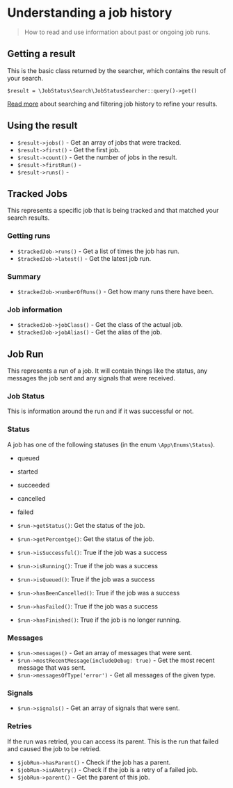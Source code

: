 # Understanding a job history
> How to read and use information about past or ongoing job runs.


## Getting a result
This is the basic class returned by the searcher, which contains the result of your search.

`$result = \JobStatus\Search\JobStatusSearcher::query()->get()`

[Read more](./searching.md) about searching and filtering job history to refine your results.

## Using the result

- `$result->jobs()` - Get an array of jobs that were tracked.
- `$result->first()` - Get the first job.
- `$result->count()` - Get the number of jobs in the result.
- `$result->firstRun()` - 
- `$result->runs()` - 

## Tracked Jobs

This represents a specific job that is being tracked and that matched your search results.

### Getting runs
- `$trackedJob->runs()` - Get a list of times the job has run.
- `$trackedJob->latest()` - Get the latest job run.

### Summary
- `$trackedJob->numberOfRuns()` - Get how many runs there have been.

### Job information
- `$trackedJob->jobClass()` - Get the class of the actual job.
- `$trackedJob->jobAlias()` - Get the alias of the job.

## Job Run

This represents a run of a job. It will contain things like the status, any messages the job sent and any signals that were received.

### Job Status

This is information around the run and if it was successful or not.

### Status

A job has one of the following statuses (in the enum `\App\Enums\Status`).
- queued
- started
- succeeded
- cancelled
- failed

- `$run->getStatus()`: Get the status of the job.
- `$run->getPercentge()`: Get the status of the job.
- `$run->isSuccessful()`: True if the job was a success
- `$run->isRunning()`: True if the job was a success
- `$run->isQueued()`: True if the job was a success
- `$run->hasBeenCancelled()`: True if the job was a success
- `$run->hasFailed()`: True if the job was a success
- `$run->hasFinished()`: True if the job is no longer running.

### Messages

- `$run->messages()` - Get an array of messages that were sent.
- `$run->mostRecentMessage(includeDebug: true)` - Get the most recent message that was sent.
- `$run->messagesOfType('error')` - Get all messages of the given type.

### Signals

- `$run->signals()` - Get an array of signals that were sent.

### Retries

If the run was retried, you can access its parent. This is the run that failed and caused the job to be retried.

- `$jobRun->hasParent()` - Check if the job has a parent.
- `$jobRun->isARetry()` - Check if the job is a retry of a failed job.
- `$jobRun->parent()` - Get the parent of this job.

